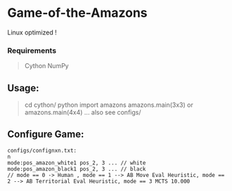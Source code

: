 # Game-of-the-Amazons
Linux optimized !
### Requirements 
> Cython 
> NumPy

## Usage:
> cd cython/
> python
> import amazons
> amazons.main(3x3) or amazons.main(4x4) ... also see configs/


## Configure Game:
    configs/confignxn.txt:
    n
    mode:pos_amazon_white1 pos_2, 3 ... // white   
    mode:pos_amazon_black1 pos_2, 3 ... // black
    // mode == 0 -> Human , mode == 1 --> AB Move Eval Heuristic, mode == 2 --> AB Territorial Eval Heuristic, mode == 3 MCTS 10.000
    
  
